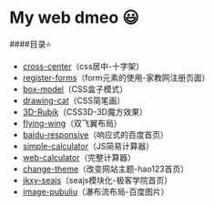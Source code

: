 ﻿# My web dmeo :smiley:

####目录:star:

- [cross-center](https://github.com/geekyzs/webdemo/tree/master/cross-center "cross-center")（css居中-十字架）
- [register-forms](https://github.com/geekyzs/webdemo/tree/master/register-forms "register-forms")（form元素的使用-家教网注册页面）
- [box-model](https://github.com/geekyzs/webdemo/tree/master/box-model "box-model")（CSS盒子模式）
- [drawing-cat](https://github.com/geekyzs/webdemo/tree/master/drawing-cat "drawing-cat")（CSS简笔画）
- [3D-Rubik](https://github.com/geekyzs/webdemo/tree/master/3D-Rubik "3D-Rubik")（CSS3D-3D魔方效果）
- [flying-wing](https://github.com/geekyzs/webdemo/tree/master/flying-wing "flying-wing")（双飞翼布局）
- [baidu-responsive](https://github.com/geekyzs/webdemo/tree/master/baidu-responsive "baidu-responsive")（响应式的百度首页）
- [simple-calculator](https://github.com/geekyzs/webdemo/tree/master/simple-calculator "simple-calculator")（JS简易计算器）
- [web-calculator](https://github.com/geekyzs/webdemo/tree/master/web-calculator "web-calculator")（完整计算器）
- [change-theme](https://github.com/geekyzs/webdemo/tree/master/change-theme "change-theme")（改变网站主题-hao123首页）
- [jkxy-seajs](https://github.com/geekyzs/webdemo/tree/master/jkxy-seajs "jkxy-seajs")（seajs模块化-极客学院首页）
- [image-pubuliu](https://github.com/geekyzs/webdemo/tree/master/image-pubuliu "image-pubuliu")（瀑布流布局-百度图片）

